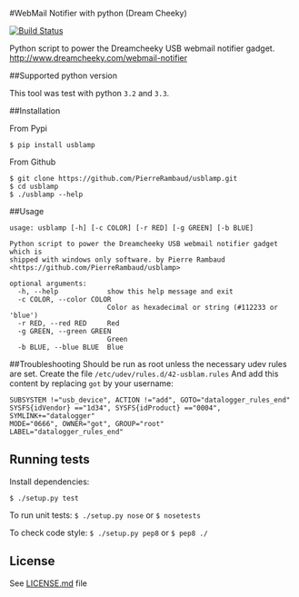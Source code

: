 #WebMail Notifier with python (Dream Cheeky)

[![Build Status](https://travis-ci.org/PierreRambaud/usblamp.png?branch=master)](https://travis-ci.org/PierreRambaud/usblamp)

Python script to power the Dreamcheeky USB webmail notifier gadget. <http://www.dreamcheeky.com/webmail-notifier>

##Supported python version

This tool was test with python `3.2` and `3.3`.

##Installation

From Pypi

```
$ pip install usblamp
```

From Github

```
$ git clone https://github.com/PierreRambaud/usblamp.git
$ cd usblamp
$ ./usblamp --help
```

##Usage
```
usage: usblamp [-h] [-c COLOR] [-r RED] [-g GREEN] [-b BLUE]

Python script to power the Dreamcheeky USB webmail notifier gadget which is
shipped with windows only software. by Pierre Rambaud
<https://github.com/PierreRambaud/usblamp>

optional arguments:
  -h, --help            show this help message and exit
  -c COLOR, --color COLOR
                        Color as hexadecimal or string (#112233 or 'blue')
  -r RED, --red RED     Red
  -g GREEN, --green GREEN
                        Green
  -b BLUE, --blue BLUE  Blue
```

##Troubleshooting
Should be run as root unless the necessary udev rules are set.
Create the file `/etc/udev/rules.d/42-usblam.rules`
And add this content by replacing `got` by your username:
```
SUBSYSTEM !="usb_device", ACTION !="add", GOTO="datalogger_rules_end"
SYSFS{idVendor} =="1d34", SYSFS{idProduct} =="0004", SYMLINK+="datalogger"
MODE="0666", OWNER="got", GROUP="root"
LABEL="datalogger_rules_end"
```

## Running tests
Install dependencies:

`$ ./setup.py test`

To run unit tests:
`$ ./setup.py nose`
or
`$ nosetests`

To check code style:
`$ ./setup.py pep8`
or
`$ pep8 ./`


## License
   See [LICENSE.md](LICENSE.md) file

